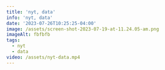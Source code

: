 ```yaml
---
title: 'nyt, data'
info: 'nyt, data'
date: '2023-07-26T10:25:25-04:00'
image: /assets/screen-shot-2023-07-19-at-11.24.05-am.png
imageAlt: fbfbfb
tags:
  - nyt
  - data
video: /assets/nyt-data.mp4
---
```


